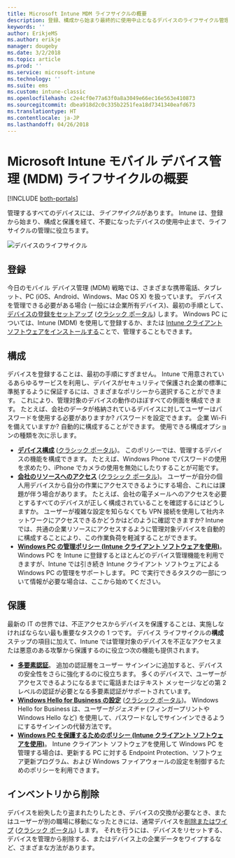 ```yaml
---
title: Microsoft Intune MDM ライフサイクルの概要
description: 登録、構成から始まり最終的に使用中止となるデバイスのライフサイクル管理において Intune がどのように役立つか紹介します。
keywords: ''
author: ErikjeMS
ms.author: erikje
manager: dougeby
ms.date: 3/2/2018
ms.topic: article
ms.prod: ''
ms.service: microsoft-intune
ms.technology: ''
ms.suite: ems
ms.custom: intune-classic
ms.openlocfilehash: c2e4cf0e77a63f0a8a3049e66ec16e563e410873
ms.sourcegitcommit: dbea918d2c0c335b2251fea18d7341340eafd673
ms.translationtype: HT
ms.contentlocale: ja-JP
ms.lasthandoff: 04/26/2018
---
```

# <a name="overview-of-the-microsoft-intune-mobile-device-management-mdm-lifecycle"></a>Microsoft Intune モバイル デバイス管理 (MDM) ライフサイクルの概要

[!INCLUDE [both-portals](./includes/note-for-both-portals.md)]

管理するすべてのデバイスには、*ライフサイクル*があります。 Intune は、登録から始まり、構成と保護を経て、不要になったデバイスの使用中止まで、ライフサイクルの管理に役立ちます。

![デバイスのライフサイクル](./media/device-lifecycle.png "Intune デバイスのライフサイクル")

## <a name="enroll"></a>登録
今日のモバイル デバイス管理 (MDM) 戦略では、さまざまな携帯電話、タブレット、PC (iOS、Android、Windows、Mac OS X) を扱っています。 デバイスを管理できる必要がある場合 (一般には企業所有デバイス)、最初の手順として、[デバイスの登録をセットアップ](device-enrollment.md) ([クラシック ポータル](/intune-classic/deploy-use/enroll-devices-in-microsoft-intune)) します。 Windows PC については、Intune (MDM) を使用して登録するか、または [Intune クライアント ソフトウェアをインストールする](/intune-classic/deploy-use/manage-windows-pcs-with-microsoft-intune)ことで、管理することもできます。

## <a name="configure"></a>構成
デバイスを登録することは、最初の手順にすぎません。 Intune で用意されているあらゆるサービスを利用し、デバイスがセキュリティで保護され企業の標準に準拠するように保証するには、さまざまなポリシーから選択することができます。 これにより、管理対象のデバイスの動作のほぼすべての側面を構成できます。 たとえば、会社のデータが格納されているデバイスに対してユーザーはパスワードを使用する必要がありますか? パスワードを設定できます。 企業 Wi-Fi を備えていますか? 自動的に構成することができます。 使用できる構成オプションの種類を次に示します。

- [**デバイス構成**](device-profiles.md) ([クラシック ポータル](/intune-classic/deploy-use/manage-settings-and-features-on-your-devices-with-microsoft-intune-policies))。 このポリシーでは、管理するデバイスの機能を構成できます。 たとえば、Windows Phone でパスワードの使用を求めたり、iPhone でカメラの使用を無効にしたりすることが可能です。
- [**会社のリソースへのアクセス**](device-profiles.md) ([クラシック ポータル](/intune-classic/deploy-use/enable-access-to-company-resources-with-microsoft-intune))。 ユーザーが自分の個人用デバイスから自分の作業にアクセスできるようにする場合、これには課題が伴う場合があります。 たとえば、会社の電子メールへのアクセスを必要とするすべてのデバイスが正しく構成されていることを確認するにはどうしますか。 ユーザーが複雑な設定を知らなくても VPN 接続を使用して社内ネットワークにアクセスできるかどうかはどのように確認できますか? Intune では、共通の企業リソースにアクセスするように管理対象デバイスを自動的に構成することにより、この作業負荷を軽減することができます。
- [**Windows PC の管理ポリシー (Intune クライアント ソフトウェアを使用)**](/intune-classic/deploy-use/common-windows-pc-management-tasks-with-the-microsoft-intune-computer-client)。 Windows PC を Intune に登録するとほとんどのデバイス管理機能を利用できますが、Intune では引き続き Intune クライアント ソフトウェアによる Windows PC の管理をサポートします。 PC で実行できるタスクの一部について情報が必要な場合は、ここから始めてください。

## <a name="protect"></a>保護
最新の IT の世界では、不正アクセスからデバイスを保護することは、実施しなければならない最も重要なタスクの 1 つです。 デバイス ライフサイクルの**構成**ステップの項目に加えて、Intune では管理対象のデバイスを不正なアクセスまたは悪意のある攻撃から保護するのに役立つ次の機能も提供されます。
- [**多要素認証**](/intune-classic/deploy-use/protect-your-devices-with-microsoft-intune)。 追加の認証層をユーザー サインインに追加すると、デバイスの安全性をさらに強化するのに役立ちます。 多くのデバイスで、ユーザーがアクセスできるようになるまでに電話またはテキスト メッセージなどの第 2 レベルの認証が必要となる多要素認証がサポートされています。
- [**Windows Hello for Business の設定**](windows-hello.md) ([クラシック ポータル](/intune-classic/deploy-use/control-microsoft-passport-settings-on-devices-with-microsoft-intune))。 Windows Hello for Business は、ユーザーが*ジェスチャ* (フィンガープリントや Windows Hello など) を使用して、パスワードなしでサインインできるようにするサインインの代替方法です。
- [**Windows PC を保護するためのポリシー (Intune クライアント ソフトウェアを使用)**](/intune-classic/deploy-use/policies-to-protect-windows-pcs-in-microsoft-intune)。 Intune クライアント ソフトウェアを使用して Windows PC を管理する場合は、更新する PC に対する Endpoint Protection、ソフトウェア更新プログラム、および Windows ファイアウォールの設定を制御するためのポリシーを利用できます。

## <a name="retire"></a>インベントリから削除
デバイスを紛失したり盗まれたりしたとき、デバイスの交換が必要なとき、またはユーザーが別の職場に移動になったときには、通常デバイスを[削除またはワイプ](device-management.md) ([クラシック ポータル](/intune-classic/deploy-use/use-remote-wipe-to-help-protect-data-using-microsoft-intune)) します。 それを行うには、デバイスをリセットする、デバイスを管理から削除する、またはデバイス上の企業データをワイプするなど、さまざまな方法があります。
